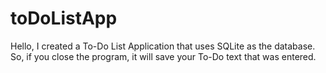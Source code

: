 # toDoListApp

Hello,
I created a To-Do List Application that uses SQLite as the database. So, if you close the program, it will save your To-Do text that was entered.

